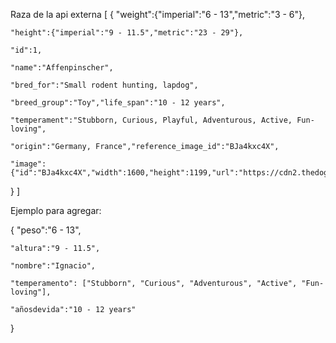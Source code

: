 Raza de la api externa
[
  {
    "weight":{"imperial":"6 - 13","metric":"3 - 6"},

    "height":{"imperial":"9 - 11.5","metric":"23 - 29"},

    "id":1,

    "name":"Affenpinscher",

    "bred_for":"Small rodent hunting, lapdog",

    "breed_group":"Toy","life_span":"10 - 12 years",

    "temperament":"Stubborn, Curious, Playful, Adventurous, Active, Fun-loving",

    "origin":"Germany, France","reference_image_id":"BJa4kxc4X",

    "image":{"id":"BJa4kxc4X","width":1600,"height":1199,"url":"https://cdn2.thedogapi.com/images/BJa4kxc4X.jpg"}
  }
]




Ejemplo para agregar:

{
    "peso":"6 - 13",

    "altura":"9 - 11.5",

    "nombre":"Ignacio",

    "temperamento": ["Stubborn", "Curious", "Adventurous", "Active", "Fun-loving"],

    "añosdevida":"10 - 12 years"

}